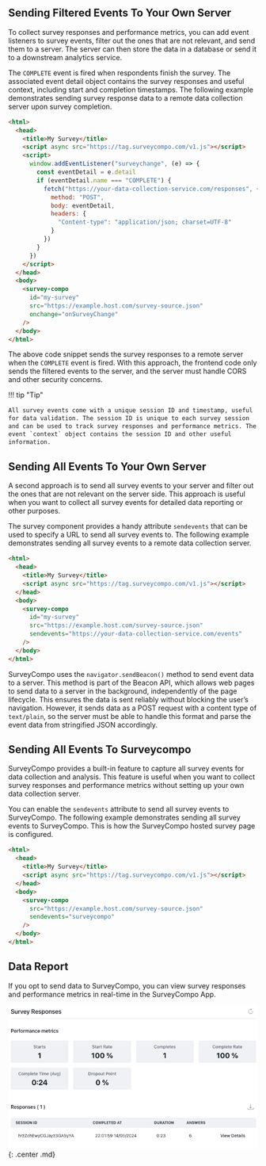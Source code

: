 ## Sending Filtered Events To Your Own Server

To collect survey responses and performance metrics, you can add event listeners to survey events, filter out the ones that are not relevant, and send them to a server. The server can then store the data in a database or send it to a downstream analytics service.

The `COMPLETE` event is fired when respondents finish the survey. The associated event detail object contains the survey responses and useful context, including start and completion timestamps. The following example demonstrates sending survey response data to a remote data collection server upon survey completion.

```html
<html>
  <head>
    <title>My Survey</title>
    <script async src="https://tag.surveycompo.com/v1.js"></script>
    <script>
      window.addEventListener("surveychange", (e) => {
        const eventDetail = e.detail
        if (eventDetail.name === "COMPLETE") {
          fetch("https://your-data-collection-service.com/responses", {
            method: "POST",
            body: eventDetail,
            headers: {
              "Content-type": "application/json; charset=UTF-8"
            }
          })
        }
      })
    </script>
  </head>
  <body>
    <survey-compo
      id="my-survey"
      src="https://example.host.com/survey-source.json"
      onchange="onSurveyChange"
    />
  </body>
</html>
```

The above code snippet sends the survey responses to a remote server when the `COMPLETE` event is fired. With this approach, the frontend code only sends the filtered events to the server, and the server must handle CORS and other security concerns.

!!! tip "Tip"

    All survey events come with a unique session ID and timestamp, useful for data validation. The session ID is unique to each survey session and can be used to track survey responses and performance metrics. The event `context` object contains the session ID and other useful information.

## Sending All Events To Your Own Server

A second approach is to send all survey events to your server and filter out the ones that are not relevant on the server side. This approach is useful when you want to collect all survey events for detailed data reporting or other purposes.

The survey component provides a handy attribute `sendevents` that can be used to specify a URL to send all survey events to. The following example demonstrates sending all survey events to a remote data collection server.

```html
<html>
  <head>
    <title>My Survey</title>
    <script async src="https://tag.surveycompo.com/v1.js"></script>
  </head>
  <body>
    <survey-compo
      id="my-survey"
      src="https://example.host.com/survey-source.json"
      sendevents="https://your-data-collection-service.com/events"
    />
  </body>
</html>
```

SurveyCompo uses the `navigator.sendBeacon()` method to send event data to a server. This method is part of the Beacon API, which allows web pages to send data to a server in the background, independently of the page lifecycle. This ensures the data is sent reliably without blocking the user’s navigation. However, it sends data as a POST request with a content type of `text/plain`, so the server must be able to handle this format and parse the event data from stringified JSON accordingly.

## Sending All Events To Surveycompo

SurveyCompo provides a built-in feature to capture all survey events for data collection and analysis. This feature is useful when you want to collect survey responses and performance metrics without setting up your own data collection server.

You can enable the `sendevents` attribute to send all survey events to SurveyCompo. The following example demonstrates sending all survey events to SurveyCompo. This is how the SurveyCompo hosted survey page is configured.

```html
<html>
  <head>
    <title>My Survey</title>
    <script async src="https://tag.surveycompo.com/v1.js"></script>
  </head>
  <body>
    <survey-compo
      src="https://example.host.com/survey-source.json"
      sendevents="surveycompo"
    />
  </body>
</html>
```

## Data Report

If you opt to send data to SurveyCompo, you can view survey responses and performance metrics in real-time in the SurveyCompo App.

![Tutorial - Survey Data](../assets/images/tutorial-survey-data.png){: .center .md}
